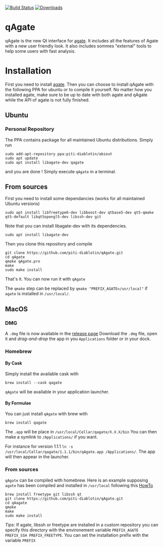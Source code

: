 [![Build Status](https://travis-ci.com/piti-diablotin/qAgate.svg?branch=master)](https://travis-ci.com/piti-diablotin/qAgate)
[![Downloads](https://img.shields.io/github/downloads/piti-diablotin/qAgate/latest/total.svg)](https://github.com/piti-diablotin/qAgate/releases/latest)

# qAgate
qAgate is the new Qt interface for [agate](https://github.com/piti-diablotin/agate).
It includes all the features of Agate with a new user friendly look.
It also includes sommes "external" tools to help some users with fast analysis.

# Installation
First you need to install [agate](https://github.com/piti-diablotin/agate).
Then you can choose to install qAgate with the following PPA for ubuntu or to compile it yourself.
No matter how you installed agate, make sure to be up to date with both agate and qAgate while the API of agate is not fully finished.

## Ubuntu

### Personal Repository
The PPA contains package for all maintained Ubuntu distributions.
Simply run 
```
sudo add-apt-repository ppa:piti-diablotin/abiout
sudo apt update
sudo apt install libagate-dev qagate
```
and you are done !
Simply execute `qAgate` in a terminal.


## From sources
First you need to install some dependancies (works for all maintained Ubuntu versions)
  ```
  sudo apt install libfreetype6-dev libboost-dev qtbase5-dev qt5-qmake qt5-default libqt5opengl5-dev libssh-dev git
  ```
  Note that you can install libagate-dev with its dependencies.
  ```
  sudo apt install libagate-dev
  ```
  Then you clone this repository and compile
  ```
  git clone https://github.com/piti-diablotin/qAgate.git
  cd qAgate
  qmake qAgate.pro
  make
  sudo make install
  ```
  That's it.
  You can now run it with `qAgate`
  
  The `qmake` step can be replaced by `qmake "PREFIX_AGATE=/usr/local"` if `agate` is installed in `/usr/local/`.

## MacOS

### DMG
  A `.dmg` file is now available in the [release page](https://github.com/piti-diablotin/qAgate/releases)
  Download the `.dmg` file, open it and *drag-and-drop* the app in you `Applications` folder or in your dock.

### Homebrew

#### By Cask

Simply install the available cask with
```
brew install --cask qagate
```
`qAgate` will be available in your application launcher.

#### By Formulae

  You can just install `qAgate` with brew with
  ```
  brew install qagate
  ```
  The `.app` will be place in `/usr/local/Cellar/qagate/X.X.X/bin`
  You can then make a symlink to `/Applications/` if you want.

  For instance for version 1.1.1 `ln -s /usr/local/Cellar/qagate/1.1.1/bin/qAgate.app /Applications/`.
  The app will then appear in the launcher.

### From sources

  `qAgate` can be compiled with homebrew. Here is an example supposing `agate` has been compiled and installed in `/usr/local` following this [HowTo](https://github.com/piti-diablotin/agate/blob/master/README.md)
  ```
  brew install freetype git libssh qt
  git clone https://github.com/piti-diablotin/qAgate.git
  cd qAagate
  qmake
  make
  sudo make install
  ```

  *Tips*: If agate, libssh or freetype are installed in a custom repository you can specify this directory with the environement variable
  `PREFIX_AGATE PREFIX_SSH PREFIX_FREETYPE`.
  You can set the installation prefix with the variable `PREFIX`

